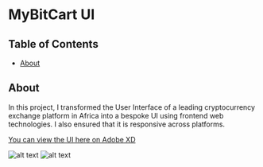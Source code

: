 # MyBitCart UI

## Table of Contents

- [About](#about)

## About <a name = "about"></a>

In this project, I transformed the User Interface of a leading cryptocurrency exchange platform in Africa into a bespoke UI using frontend web technologies. I also ensured that it is responsive across platforms.


[You can view the UI here on Adobe XD](https://xd.adobe.com/view/629e2ca6-b56b-4233-7a1c-c9e89a98a466-14af/)

![alt text](https://res.cloudinary.com/dzsp4g9vd/image/upload/v1582451038/mybitcart/IMG-20200223-WA0001.jpg "Desktop View")
![alt text](https://res.cloudinary.com/dzsp4g9vd/image/upload/v1582451038/mybitcart/IMG-20200223-WA0000.jpg "Mobile View")



